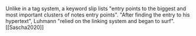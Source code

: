 Unlike in a tag system, a keyword slip lists "entry points to the biggest and most important clusters of notes entry points".
"After finding the entry to his hypertext", Luhmann "relied on the linking system and began to surf". [[Sascha2020]]